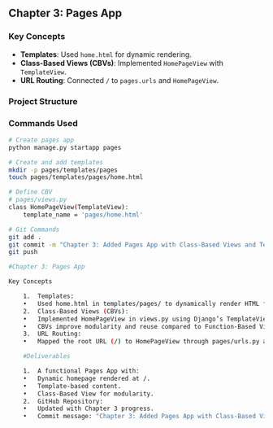 ## Chapter 3: Pages App

### Key Concepts
- **Templates**: Used `home.html` for dynamic rendering.
- **Class-Based Views (CBVs)**: Implemented `HomePageView` with `TemplateView`.
- **URL Routing**: Connected `/` to `pages.urls` and `HomePageView`.

### Project Structure

### Commands Used
```bash
# Create pages app
python manage.py startapp pages

# Create and add templates
mkdir -p pages/templates/pages
touch pages/templates/pages/home.html

# Define CBV
# pages/views.py
class HomePageView(TemplateView):
    template_name = 'pages/home.html'

# Git Commands
git add .
git commit -m "Chapter 3: Added Pages App with Class-Based Views and Templates"
git push

#Chapter 3: Pages App

Key Concepts

	1.	Templates:
	•	Used home.html in templates/pages/ to dynamically render HTML for the homepage.
	2.	Class-Based Views (CBVs):
	•	Implemented HomePageView in views.py using Django’s TemplateView.
	•	CBVs improve modularity and reuse compared to Function-Based Views (FBVs).
	3.	URL Routing:
	•	Mapped the root URL (/) to HomePageView through pages/urls.py and csnoobhub/urls.py.

    #Deliverables

	1.	A functional Pages App with:
	•	Dynamic homepage rendered at /.
	•	Template-based content.
	•	Class-Based View for modularity.
	2.	GitHub Repository:
	•	Updated with Chapter 3 progress.
	•	Commit message: "Chapter 3: Added Pages App with Class-Based Views and Templates".
